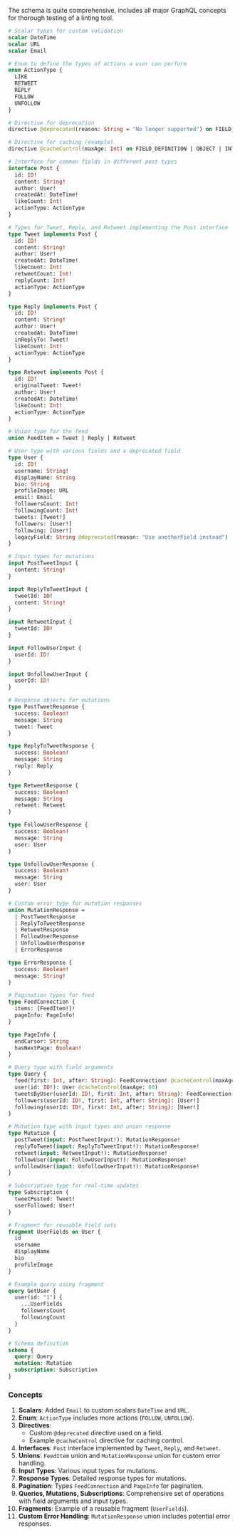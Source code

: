 The schema is quite comprehensive, includes all major GraphQL concepts for thorough testing of a
linting tool.

```graphql
# Scalar types for custom validation
scalar DateTime
scalar URL
scalar Email

# Enum to define the types of actions a user can perform
enum ActionType {
  LIKE
  RETWEET
  REPLY
  FOLLOW
  UNFOLLOW
}

# Directive for deprecation
directive @deprecated(reason: String = "No longer supported") on FIELD_DEFINITION | ENUM_VALUE

# Directive for caching (example)
directive @cacheControl(maxAge: Int) on FIELD_DEFINITION | OBJECT | INTERFACE

# Interface for common fields in different post types
interface Post {
  id: ID!
  content: String!
  author: User!
  createdAt: DateTime!
  likeCount: Int!
  actionType: ActionType
}

# Types for Tweet, Reply, and Retweet implementing the Post interface
type Tweet implements Post {
  id: ID!
  content: String!
  author: User!
  createdAt: DateTime!
  likeCount: Int!
  retweetCount: Int!
  replyCount: Int!
  actionType: ActionType
}

type Reply implements Post {
  id: ID!
  content: String!
  author: User!
  createdAt: DateTime!
  inReplyTo: Tweet!
  likeCount: Int!
  actionType: ActionType
}

type Retweet implements Post {
  id: ID!
  originalTweet: Tweet!
  author: User!
  createdAt: DateTime!
  likeCount: Int!
  actionType: ActionType
}

# Union type for the feed
union FeedItem = Tweet | Reply | Retweet

# User type with various fields and a deprecated field
type User {
  id: ID!
  username: String!
  displayName: String
  bio: String
  profileImage: URL
  email: Email
  followersCount: Int!
  followingCount: Int!
  tweets: [Tweet!]
  followers: [User!]
  following: [User!]
  legacyField: String @deprecated(reason: "Use anotherField instead")
}

# Input types for mutations
input PostTweetInput {
  content: String!
}

input ReplyToTweetInput {
  tweetId: ID!
  content: String!
}

input RetweetInput {
  tweetId: ID!
}

input FollowUserInput {
  userId: ID!
}

input UnfollowUserInput {
  userId: ID!
}

# Response objects for mutations
type PostTweetResponse {
  success: Boolean!
  message: String
  tweet: Tweet
}

type ReplyToTweetResponse {
  success: Boolean!
  message: String
  reply: Reply
}

type RetweetResponse {
  success: Boolean!
  message: String
  retweet: Retweet
}

type FollowUserResponse {
  success: Boolean!
  message: String
  user: User
}

type UnfollowUserResponse {
  success: Boolean!
  message: String
  user: User
}

# Custom error type for mutation responses
union MutationResponse =
  | PostTweetResponse
  | ReplyToTweetResponse
  | RetweetResponse
  | FollowUserResponse
  | UnfollowUserResponse
  | ErrorResponse

type ErrorResponse {
  success: Boolean!
  message: String!
}

# Pagination types for feed
type FeedConnection {
  items: [FeedItem!]!
  pageInfo: PageInfo!
}

type PageInfo {
  endCursor: String
  hasNextPage: Boolean!
}

# Query type with field arguments
type Query {
  feed(first: Int, after: String): FeedConnection! @cacheControl(maxAge: 60)
  user(id: ID!): User @cacheControl(maxAge: 60)
  tweetsByUser(userId: ID!, first: Int, after: String): FeedConnection!
  followers(userId: ID!, first: Int, after: String): [User!]
  following(userId: ID!, first: Int, after: String): [User!]
}

# Mutation type with input types and union response
type Mutation {
  postTweet(input: PostTweetInput!): MutationResponse!
  replyToTweet(input: ReplyToTweetInput!): MutationResponse!
  retweet(input: RetweetInput!): MutationResponse!
  followUser(input: FollowUserInput!): MutationResponse!
  unfollowUser(input: UnfollowUserInput!): MutationResponse!
}

# Subscription type for real-time updates
type Subscription {
  tweetPosted: Tweet!
  userFollowed: User!
}

# Fragment for reusable field sets
fragment UserFields on User {
  id
  username
  displayName
  bio
  profileImage
}

# Example query using fragment
query GetUser {
  user(id: "1") {
    ...UserFields
    followersCount
    followingCount
  }
}

# Schema definition
schema {
  query: Query
  mutation: Mutation
  subscription: Subscription
}
```

### Concepts

1. **Scalars**: Added `Email` to custom scalars `DateTime` and `URL`.
2. **Enum**: `ActionType` includes more actions (`FOLLOW`, `UNFOLLOW`).
3. **Directives**:
   - Custom `@deprecated` directive used on a field.
   - Example `@cacheControl` directive for caching control.
4. **Interfaces**: `Post` interface implemented by `Tweet`, `Reply`, and `Retweet`.
5. **Unions**: `FeedItem` union and `MutationResponse` union for custom error handling.
6. **Input Types**: Various input types for mutations.
7. **Response Types**: Detailed response types for mutations.
8. **Pagination**: Types `FeedConnection` and `PageInfo` for pagination.
9. **Queries, Mutations, Subscriptions**: Comprehensive set of operations with field arguments and
   input types.
10. **Fragments**: Example of a reusable fragment (`UserFields`).
11. **Custom Error Handling**: `MutationResponse` union includes potential error responses.
